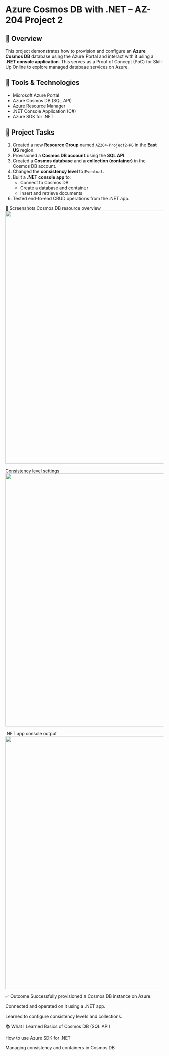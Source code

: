# Azure Cosmos DB with .NET – AZ-204 Project 2

## 🚀 Overview

This project demonstrates how to provision and configure an **Azure Cosmos DB** database using the Azure Portal and interact with it using a **.NET console application**. This serves as a Proof of Concept (PoC) for Skill-Up Online to explore managed database services on Azure.

## 🧰 Tools & Technologies

- Microsoft Azure Portal
- Azure Cosmos DB (SQL API)
- Azure Resource Manager
- .NET Console Application (C#)
- Azure SDK for .NET

## 🔄 Project Tasks

1. Created a new **Resource Group** named `AZ204-Project2-RG` in the **East US** region.
2. Provisioned a **Cosmos DB account** using the **SQL API**.
3. Created a **Cosmos database** and a **collection (container)** in the Cosmos DB account.
4. Changed the **consistency level** to `Eventual`.
5. Built a **.NET console app** to:
   - Connect to Cosmos DB
   - Create a database and container
   - Insert and retrieve documents
6. Tested end-to-end CRUD operations from the .NET app.

📸 Screenshots
Cosmos DB resource overview
<img src="./screenshots/cosmos-overview.png" width="800" />

Consistency level settings
<img src="./screenshots/consistency-level.png" width="800" />

.NET app console output
<img src="./screenshots/dotnet-console.png" width="800" />

✅ Outcome
Successfully provisioned a Cosmos DB instance on Azure.

Connected and operated on it using a .NET app.

Learned to configure consistency levels and collections.

📚 What I Learned
Basics of Cosmos DB (SQL API)

How to use Azure SDK for .NET

Managing consistency and containers in Cosmos DB
